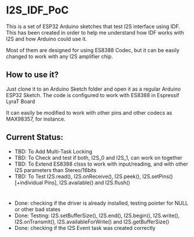 # I2S_IDF_PoC

This is a set of ESP32 Arduino sketches that test I2S interface using IDF.
This has been created in order to help me understand how IDF works with I2S and how Arduino could use it.

Most of them are designed for using ES8388 Codec, but it can be easily changed to work with any I2S amplifier chip.

## How to use it?
Just clone it to an Arduino Sketch folder and open it as a regular Arduino ESP32 Sketch.
The code is configured to work with ES8388 in Espressif LyraT Board

It can easily be modified to work with other pins and other codecs as MAX98357, for instance. 

## Current Status:

   - TBD: To Add Multi-Task Locking
   - TBD: To Check and test if both, I2S_0 and I2S_1, can work on together
   - TBD: To Extend ES8388 clsss to work with input/reading, and with other I2S parameters than Stereo/16bits
   - TBD: To Test I2S.read(), I2S.onReceive(), I2S.peek(), I2S.setPins() [+individual Pins], I2S.available() and I2S.flush()
#
   - Done: checking if the driver is already installed, testing pointer for NULL or other bad states
   - Done: Testing: I2S.setBufferSize(), I2S.end(), I2S.begin(), I2S.write(), I2S.onTransmit(), I2S.availableForWrite() and I2S.getBufferSize()
   - Done: checking if the I2S Event task was created correctly
